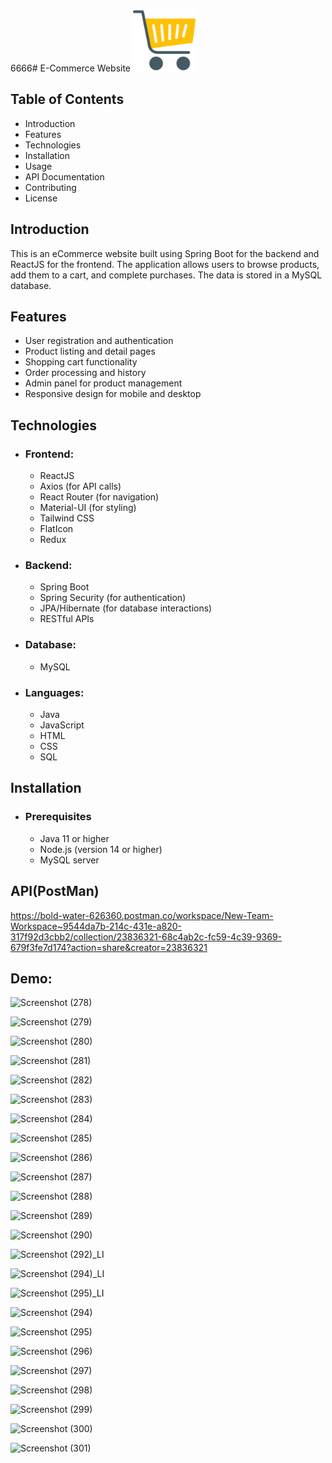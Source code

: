 6666# E-Commerce Website 
<img src="Frontend/src/Data/Images/logoShopping.png" alt="Logo" width="100" height="100"/>

## Table of Contents
* Introduction
* Features
* Technologies
* Installation
* Usage
* API Documentation
* Contributing
* License

## Introduction
This is an eCommerce website built using Spring Boot for the backend and ReactJS for the frontend. The application allows users to browse products, add them to a cart, and complete purchases. The data is stored in a MySQL database.

## Features
* User registration and authentication
* Product listing and detail pages
* Shopping cart functionality
* Order processing and history
* Admin panel for product management
* Responsive design for mobile and desktop

## Technologies
* ### Frontend:
  * ReactJS
  * Axios (for API calls)
  * React Router (for navigation)
  * Material-UI (for styling)
  * Tailwind CSS
  * FlatIcon
  * Redux

* ### Backend:
  * Spring Boot
  * Spring Security (for authentication)
  * JPA/Hibernate (for database interactions)
  * RESTful APIs

* ### Database:
  * MySQL

* ### Languages:
  * Java
  * JavaScript
  * HTML
  * CSS
  * SQL

## Installation
* ### Prerequisites
  * Java 11 or higher
  * Node.js (version 14 or higher)
  * MySQL server

## API(PostMan)
https://bold-water-626360.postman.co/workspace/New-Team-Workspace~9544da7b-214c-431e-a820-317f92d3cbb2/collection/23836321-68c4ab2c-fc59-4c39-9369-679f3fe7d174?action=share&creator=23836321

## Demo:
![Screenshot (278)](https://github.com/user-attachments/assets/c595c263-f618-4993-8de3-af6bc6648437)

![Screenshot (279)](https://github.com/user-attachments/assets/decb381a-8eb3-468b-850f-b9fd90d502b1)

![Screenshot (280)](https://github.com/user-attachments/assets/c8ef92d6-1293-49ec-8f0a-6240fa9421c7)

![Screenshot (281)](https://github.com/user-attachments/assets/81a9de87-afe2-4839-b7e2-f25dfb506d16)

![Screenshot (282)](https://github.com/user-attachments/assets/34b3a7a9-e5cd-4e7b-97f7-0c3dff4e4e94)

![Screenshot (283)](https://github.com/user-attachments/assets/760dcf85-aca2-4b6c-ad1e-9a5ceae6f51e)

![Screenshot (284)](https://github.com/user-attachments/assets/2ff38b50-82f6-4407-819b-352df9ce96dc)

![Screenshot (285)](https://github.com/user-attachments/assets/7fe5e88c-c605-47f9-b10d-e19159401bff)

![Screenshot (286)](https://github.com/user-attachments/assets/70c8afe6-6483-4de7-85a5-b1672bd7e2f9)

![Screenshot (287)](https://github.com/user-attachments/assets/61381c8f-555b-42d7-9cff-5dff66ee84fb)

![Screenshot (288)](https://github.com/user-attachments/assets/68b2e617-8ee1-44e1-a576-d246fae91f94)

![Screenshot (289)](https://github.com/user-attachments/assets/c3ca4fa3-45a6-4896-908a-2db050e7ae76)

![Screenshot (290)](https://github.com/user-attachments/assets/8c15379d-70ca-4bc9-96bc-1438cc4bd4b2)

![Screenshot (292)_LI](https://github.com/user-attachments/assets/86784514-ea21-484a-b9c3-420b0fc318c3)

![Screenshot (294)_LI](https://github.com/user-attachments/assets/1833dabd-bb61-4db5-9eb3-e04f3826ad9c)

![Screenshot (295)_LI](https://github.com/user-attachments/assets/40dc20fa-96ce-423d-9df9-3513f55b6756)

![Screenshot (294)](https://github.com/user-attachments/assets/35b8d041-7c82-4e13-9998-9839893f4006)

![Screenshot (295)](https://github.com/user-attachments/assets/dd8ebba7-5d1f-47bc-b94e-2e3512eda86c)

![Screenshot (296)](https://github.com/user-attachments/assets/80c5b2b6-f6e7-41d1-9085-ccff11644c03)

![Screenshot (297)](https://github.com/user-attachments/assets/47d05a2c-0926-41a4-bf0e-088eefef999f)

![Screenshot (298)](https://github.com/user-attachments/assets/c24a342a-a1d4-4572-b5e9-1e6a473bd32d)

![Screenshot (299)](https://github.com/user-attachments/assets/6f830024-88da-4a53-a0bb-372f47188e04)

![Screenshot (300)](https://github.com/user-attachments/assets/6c1d4350-0cc3-4a3f-9947-d9ca3c8ef8a1)

![Screenshot (301)](https://github.com/user-attachments/assets/6bf68cef-30bd-4381-88fb-872d3da1cc33)

